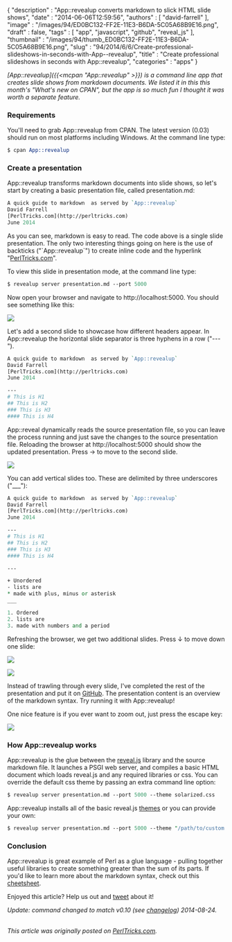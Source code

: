 {
   "description" : "App::revealup converts markdown to slick HTML slide shows",
   "date" : "2014-06-06T12:59:56",
   "authors" : [
      "david-farrell"
   ],
   "image" : "/images/94/ED0BC132-FF2E-11E3-B6DA-5C05A68B9E16.png",
   "draft" : false,
   "tags" : [
      "app",
      "javascript",
      "github",
      "reveal_js"
   ],
   "thumbnail" : "/images/94/thumb_ED0BC132-FF2E-11E3-B6DA-5C05A68B9E16.png",
   "slug" : "94/2014/6/6/Create-professional-slideshows-in-seconds-with-App--revealup",
   "title" : "Create professional slideshows in seconds with App::revealup",
   "categories" : "apps"
}


*[App::revealup]({{<mcpan "App::revealup" >}}) is a command line app that creates slide shows from markdown documents. We listed it in this this month's "What's new on CPAN", but the app is so much fun I thought it was worth a separate feature.*

### Requirements

You'll need to grab App::revealup from CPAN. The latest version (0.03) should run on most platforms including Windows. At the command line type:

```perl
$ cpan App::revealup
```

### Create a presentation

App::revealup transforms markdown documents into slide shows, so let's start by creating a basic presentation file, called presentation.md:

```perl
A quick guide to markdown  as served by `App::revealup`  
David Farrell  
[PerlTricks.com](http://perltricks.com)
June 2014
```

As you can see, markdown is easy to read. The code above is a single slide presentation. The only two interesting things going on here is the use of backticks ("\`App::revealup\`") to create inline code and the hyperlink "[PerlTricks.com](http://perltricks.com)".

To view this slide in presentation mode, at the command line type:

```perl
$ revealup server presentation.md --port 5000
```

Now open your browser and navigate to http://localhost:5000. You should see something like this:

![](/images/94/slide1.png)

Let's add a second slide to showcase how different headers appear. In App::revealup the horizontal slide separator is three hyphens in a row ("---").

```perl
A quick guide to markdown  as served by `App::revealup`  
David Farrell  
[PerlTricks.com](http://perltricks.com)
June 2014  

---
# This is H1
## This is H2
### This is H3
#### This is H4
```

App::reveal dynamically reads the source presentation file, so you can leave the process running and just save the changes to the source presentation file. Reloading the browser at http://localhost:5000 should show the updated presentation. Press → to move to the second slide.

![](/images/94/slide2.png)

You can add vertical slides too. These are delimited by three underscores ("\_\_\_"):

```perl
A quick guide to markdown  as served by `App::revealup`  
David Farrell  
[PerlTricks.com](http://perltricks.com)
June 2014  

---
# This is H1
## This is H2
### This is H3
#### This is H4

---

+ Unordered
- lists are
* made with plus, minus or asterisk
___

1. Ordered
2. lists are
3. made with numbers and a period
```

Refreshing the browser, we get two additional slides. Press ↓ to move down one slide:

![](/images/94/slide3.png)

![](/images/94/slide4.png)

Instead of trawling through every slide, I've completed the rest of the presentation and put it on [GitHub](https://gist.github.com/dnmfarrell/1b118c5813a7a10ea7e2). The presentation content is an overview of the markdown syntax. Try running it with App::revealup!

One nice feature is if you ever want to zoom out, just press the escape key:

![](/images/94/slide_zoom.png)

### How App::revealup works

App::revealup is the glue between the [reveal.js](http://lab.hakim.se/reveal-js/#/) library and the source markdown file. It launches a PSGI web server, and compiles a basic HTML document which loads reveal.js and any required libraries or css. You can override the default css theme by passing an extra command line option:

```perl
$ revealup server presentation.md --port 5000 --theme solarized.css
```

App::revealup installs all of the basic reveal.js [themes](https://github.com/hakimel/reveal.js/tree/master/css/theme) or you can provide your own:

```perl
$ revealup server presentation.md --port 5000 --theme "/path/to/custom.css"
```

### Conclusion

App::revealup is great example of Perl as a glue language - pulling together useful libraries to create something greater than the sum of its parts. If you'd like to learn more about the markdown syntax, check out this [cheetsheet](https://github.com/adam-p/markdown-here/wiki/Markdown-Cheatsheet).

Enjoyed this article? Help us out and [tweet](https://twitter.com/intent/tweet?original_referer=http%3A%2F%2Fperltricks.com%2Farticle%2F94%2F2014%2F6%2F6%2FCreate-professional-slideshows-in-seconds-with-App-revealup&text=Create+professional+slideshows+in+seconds+with+App%3A%3Arevealup&tw_p=tweetbutton&url=http%3A%2F%2Fperltricks.com%2Farticle%2F94%2F2014%2F6%2F6%2FCreate-professional-slideshows-in-seconds-with-App-revealup&via=perltricks) about it!

*Update: command changed to match v0.10 (see [changelog](https://metacpan.org/changes/distribution/App-revealup)) 2014-08-24.*

\
*This article was originally posted on [PerlTricks.com](http://perltricks.com).*
